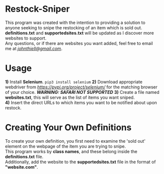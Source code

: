 # Restock-Sniper
This program was created with the intention to providing a solution to anyone seeking to snipe the restocking of an item which is sold out.\
**definitions.txt** and **supportedsites.txt** will be updated as I discover more websites to support.\
Any questions, or if there are websites you want added, feel free to email me at *johnthiell@gmail.com*.

# Usage
**1)** Install **Selenium**. `pip3 install selenium`
**2)** Download appropriate webdriver from *https://pypi.org/project/selenium/* for the matching browser of your choice. ***WARNING: SAFARI NOT SUPPORTED***
**3)** Create a file named **websites.txt**, this will serve as the list of items you want sniped.\
**4)** Insert the direct URLs to which items you want to be notified about upon restock.

# Creating Your Own Definitions
To create your own definition, you first need to examine the 'sold out' element on the webpage of the item you are trying to snipe.\
This program works by **class names**, and these belong inside the **definitions.txt** file.\
Additionally, add the website to the **supportedsites.txt** file in the format of **"website.com"**.
